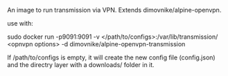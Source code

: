An image to run transmission via VPN. Extends dimovnike/alpine-openvpn.

use with:

sudo docker run -p9091:9091 -v \</path/to/configs\>:/var/lib/transmission/  \<opnvpn options\> -d dimovnike/alpine-openvpn-transmission

If /path/to/configs is empty, it will create the new config file (config.json) and the directry layer with a downloads/ folder in it.
